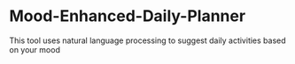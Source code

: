 # Mood-Enhanced-Daily-Planner
This tool uses natural language processing to suggest daily activities based on your mood
